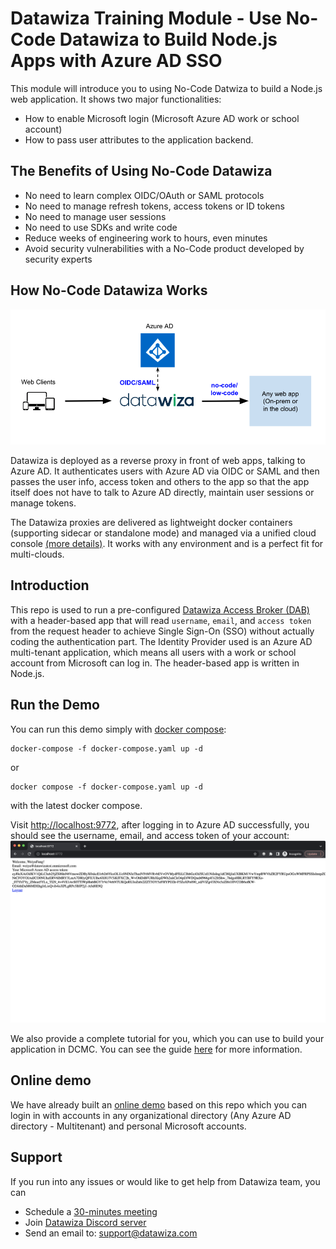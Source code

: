 # Datawiza Training Module - Use No-Code Datawiza to Build Node.js Apps with Azure AD SSO

This module will introduce you to using No-Code Datwiza to build a Node.js web application. It shows two major functionalities:

- How to enable Microsoft login (Microsoft Azure AD work or school account)
- How to pass user attributes to the application backend.

## The Benefits of Using No-Code Datawiza

- No need to learn complex OIDC/OAuth or SAML protocols
- No need to manage refresh tokens, access tokens or ID tokens
- No need to manage user sessions
- No need to use SDKs and write code
- Reduce weeks of engineering work to hours, even minutes
- Avoid security vulnerabilities with a No-Code product developed by security experts

## How No-Code Datawiza Works

![A diagram showing how datawiza works with Azure AD ](/img/how-datawiza-works.png)

Datawiza is deployed as a reverse proxy in front of web apps, talking to Azure AD. It authenticates users with Azure AD via OIDC or SAML and then passes the user info, access token and others to the app so that the app itself does not have to talk to Azure AD directly, maintain user sessions or manage tokens.

The Datawiza proxies are delivered as lightweight docker containers (supporting sidecar or standalone mode) and managed via a unified cloud console [(more details)](https://www.datawiza.com/platform/). It works with any environment and is a perfect fit for multi-clouds.

## Introduction

This repo is used to run a pre-configured [Datawiza Access Broker (DAB)](https://docs.datawiza.com/overview.html#what-is-datawiza-access-broker) with a header-based app that will read `username`, `email`, and `access token` from the request header to achieve Single Sign-On (SSO) without actually coding the authentication part. The Identity Provider used is an Azure AD multi-tenant application, which means all users with a work or school account from Microsoft can log in. The header-based app is written in Node.js.

## Run the Demo

You can run this demo simply with [docker compose](https://docs.docker.com/compose/):

```shell
docker-compose -f docker-compose.yaml up -d
```

or

```shell
docker compose -f docker-compose.yaml up -d
```

with the latest docker compose.

Visit [http://localhost:9772](http://localhost:9772), after logging in to Azure AD successfully, you should see the username, email, and access token of your account:
![header-based app](/img/nodejs/response.png)

We also provide a complete tutorial for you, which you can use to build your application in DCMC. You can see the guide [here](/demo/nodejs/README.md) for more information.

## Online demo

We have already built an [online demo](https://php-sso.datawiza.net) based on this repo which you can login in with accounts in any organizational directory (Any Azure AD directory - Multitenant) and personal Microsoft accounts.

## Support

If you run into any issues or would like to get help from Datawiza team, you can

- Schedule a [30-minutes meeting](https://calendly.com/datawiza/30min)
- Join [Datawiza Discord server](https://discord.com/invite/Sn3nbc83Up)
- Send an email to: [support@datawiza.com](mailto:support@datawiza.com)
